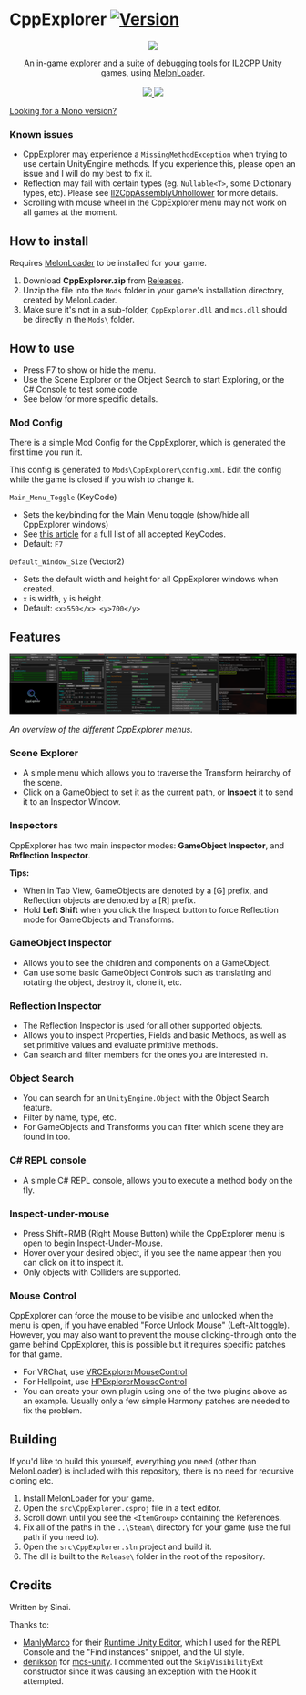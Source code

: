 # CppExplorer [![Version](https://img.shields.io/badge/MelonLoader-0.2.7.1-green.svg)](https://github.com/HerpDerpinstine/MelonLoader)

<p align="center">
  <img align="center" src="https://sinai-dev.github.io/images/thumbs/02.png">
</p>

<p align="center">
  An in-game explorer and a suite of debugging tools for <a href="https://docs.unity3d.com/Manual/IL2CPP.html">IL2CPP</a> Unity games, using <a href="https://github.com/HerpDerpinstine/MelonLoader">MelonLoader</a>.<br><br>

  <a href="../../releases/latest">
    <img src="https://img.shields.io/github/release/sinai-dev/CppExplorer.svg" />
  </a>
 
  <img src="https://img.shields.io/github/downloads/sinai-dev/CppExplorer/total.svg" />
  
  [Looking for a Mono version?](https://github.com/sinai-dev/MonoExplorer)
</p>

### Known issues
* CppExplorer may experience a `MissingMethodException` when trying to use certain UnityEngine methods. If you experience this, please open an issue and I will do my best to fix it.
* Reflection may fail with certain types (eg. `Nullable<T>`, some Dictionary types, etc). Please see [Il2CppAssemblyUnhollower](https://github.com/knah/Il2CppAssemblyUnhollower#known-issues) for more details.
* Scrolling with mouse wheel in the CppExplorer menu may not work on all games at the moment.

## How to install

Requires [MelonLoader](https://github.com/HerpDerpinstine/MelonLoader) to be installed for your game.

1. Download <b>CppExplorer.zip</b> from [Releases](https://github.com/sinai-dev/CppExplorer/releases).
2. Unzip the file into the `Mods` folder in your game's installation directory, created by MelonLoader.
3. Make sure it's not in a sub-folder, `CppExplorer.dll` and `mcs.dll` should be directly in the `Mods\` folder.

## How to use

* Press F7 to show or hide the menu.
* Use the Scene Explorer or the Object Search to start Exploring, or the C# Console to test some code.
* See below for more specific details.

### Mod Config

There is a simple Mod Config for the CppExplorer, which is generated the first time you run it.

This config is generated to `Mods\CppExplorer\config.xml`. Edit the config while the game is closed if you wish to change it.

`Main_Menu_Toggle` (KeyCode)
* Sets the keybinding for the Main Menu toggle (show/hide all CppExplorer windows)
* See [this article](https://docs.unity3d.com/ScriptReference/KeyCode.html) for a full list of all accepted KeyCodes.
* Default: `F7`

`Default_Window_Size` (Vector2)
* Sets the default width and height for all CppExplorer windows when created.
* `x` is width, `y` is height.
* Default: `<x>550</x> <y>700</y>`

## Features
[![](overview.png)](overview.png)

<i>An overview of the different CppExplorer menus.</i>

### Scene Explorer

* A simple menu which allows you to traverse the Transform heirarchy of the scene.
* Click on a GameObject to set it as the current path, or <b>Inspect</b> it to send it to an Inspector Window.

### Inspectors

CppExplorer has two main inspector modes: <b>GameObject Inspector</b>, and <b>Reflection Inspector</b>.

<b>Tips:</b> 
* When in Tab View, GameObjects are denoted by a [G] prefix, and Reflection objects are denoted by a [R] prefix.
* Hold <b>Left Shift</b> when you click the Inspect button to force Reflection mode for GameObjects and Transforms.

### GameObject Inspector

* Allows you to see the children and components on a GameObject.
* Can use some basic GameObject Controls such as translating and rotating the object, destroy it, clone it, etc.

### Reflection Inspector

* The Reflection Inspector is used for all other supported objects.
* Allows you to inspect Properties, Fields and basic Methods, as well as set primitive values and evaluate primitive methods.
* Can search and filter members for the ones you are interested in.

### Object Search

* You can search for an `UnityEngine.Object` with the Object Search feature.
* Filter by name, type, etc.
* For GameObjects and Transforms you can filter which scene they are found in too.

### C# REPL console

* A simple C# REPL console, allows you to execute a method body on the fly.

### Inspect-under-mouse

* Press Shift+RMB (Right Mouse Button) while the CppExplorer menu is open to begin Inspect-Under-Mouse.
* Hover over your desired object, if you see the name appear then you can click on it to inspect it.
* Only objects with Colliders are supported.

### Mouse Control

CppExplorer can force the mouse to be visible and unlocked when the menu is open, if you have enabled "Force Unlock Mouse" (Left-Alt toggle). However, you may also want to prevent the mouse clicking-through onto the game behind CppExplorer, this is possible but it requires specific patches for that game.

* For VRChat, use [VRCExplorerMouseControl](https://github.com/sinai-dev/VRCExplorerMouseControl)
* For Hellpoint, use [HPExplorerMouseControl](https://github.com/sinai-dev/Hellpoint-Mods/tree/master/HPExplorerMouseControl/HPExplorerMouseControl)
* You can create your own plugin using one of the two plugins above as an example. Usually only a few simple Harmony patches are needed to fix the problem.

## Building

If you'd like to build this yourself, everything you need (other than MelonLoader) is included with this repository, there is no need for recursive cloning etc.

1. Install MelonLoader for your game.
2. Open the `src\CppExplorer.csproj` file in a text editor.
3. Scroll down until you see the `<ItemGroup>` containing the References.
4. Fix all of the paths in the `..\Steam\` directory for your game (use the full path if you need to).
5. Open the `src\CppExplorer.sln` project and build it.
6. The dll is built to the `Release\` folder in the root of the repository.

## Credits

Written by Sinai.

Thanks to:
* [ManlyMarco](https://github.com/ManlyMarco) for their [Runtime Unity Editor](https://github.com/ManlyMarco/RuntimeUnityEditor), which I used for the REPL Console and the "Find instances" snippet, and the UI style.
* [denikson](https://github.com/denikson) for [mcs-unity](https://github.com/denikson/mcs-unity). I commented out the `SkipVisibilityExt` constructor since it was causing an exception with the Hook it attempted.
